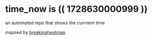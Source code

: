 # time_now is (( 1728630000999 ))

an automated repo that shows the currnent time

inspired by [breakingheatmap](https://github.com/breakingheatmap/breakingheatmap)